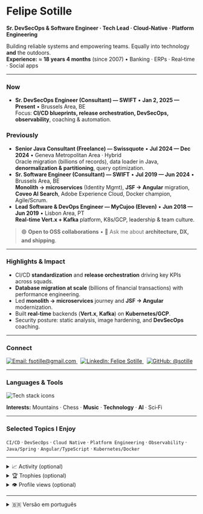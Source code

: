 <!-- Optional avatar (commit your image to assets/avatar.png, then uncomment) -->
<!-- <img align="right" width="180" src="./assets/avatar.png" alt="Coding ninja avatar"> -->

# Felipe Sotille

**Sr. DevSecOps & Software Engineer · Tech Lead · Cloud‑Native · Platform Engineering**

Building reliable systems and empowering teams. Equally into technology **and** the outdoors.  
**Experience:** ≈ **18 years 4 months** (since 2007) • Banking · ERPs · Real‑time · Social apps

---

### Now
- **Sr. DevSecOps Engineer (Consultant) — SWIFT** • **Jan 2, 2025 — Present** • Brussels Area, BE  
  Focus: **CI/CD blueprints, release orchestration, DevSecOps, observability**, coaching & automation.

### Previously
- **Senior Java Consultant (Freelance) — Swissquote** • **Jul 2024 — Dec 2024** • Geneva Metropolitan Area · Hybrid  
  Oracle migration (billions of records), data loader in Java, **denormalization & partitioning**, query optimization.
- **Sr. Software Engineer (Consultant) — SWIFT** • **Jul 2019 — Jun 2024** • Brussels Area, BE  
  **Monolith → microservices** (Identity Mgmt), **JSF → Angular** migration, **Coveo AI Search**, Adobe Experience Cloud, Docker champion, Agile/Scrum.
- **Lead Software & DevOps Engineer — MyCujoo (Eleven)** • **Jun 2018 — Jun 2019** • Lisbon Area, PT  
  **Real‑time Vert.x + Kafka** platform, K8s/GCP, leadership & team culture.

> 🟢 **Open to OSS collaborations** • 💬 Ask me about **architecture, DX, and shipping**.

---

### Highlights & Impact
- CI/CD **standardization** and **release orchestration** driving key KPIs across squads.  
- **Database migration at scale** (billions of financial transactions) with performance engineering.  
- Led **monolith → microservices** journey and **JSF → Angular** modernization.  
- Built **real‑time** backends (**Vert.x**, **Kafka**) on **Kubernetes/GCP**.  
- Security posture: static analysis, image hardening, and **DevSecOps** coaching.

---

### Connect
<a href="mailto:fsotille@gmail.com">
  <img src="https://img.shields.io/badge/Email-fsotille%40gmail.com-EA4335?logo=gmail&logoColor=fff" alt="Email: fsotille@gmail.com">
</a>
&nbsp;
<a href="https://linkedin.com/in/felipe-sotille/">
  <img src="https://img.shields.io/badge/LinkedIn-Felipe%20Sotille-0A66C2?logo=linkedin&logoColor=fff" alt="LinkedIn: Felipe Sotille">
</a>
&nbsp;
<a href="https://github.com/sotille?tab=repositories">
  <img src="https://img.shields.io/badge/GitHub-@sotille-181717?logo=github&logoColor=fff" alt="GitHub: @sotille">
</a>

---

### Languages & Tools
<!-- crisp, modern icon line; adjust list/order as you prefer -->
<img src="https://skillicons.dev/icons?i=java,spring,ts,angular,nodejs,python,dart,flutter,aws,gcp,docker,kubernetes,git,linux,postgres,mysql,mongodb,elastic,html,css,bootstrap&perline=12" alt="Tech stack icons">

**Interests:** Mountains · Chess · **Music** · **Technology** · **AI** · Sci‑Fi

---

### Selected Topics I Enjoy
`CI/CD` · `DevSecOps` · `Cloud Native` · `Platform Engineering` · `Observability` · `Java/Spring` · `Angular/TypeScript` · `Kubernetes/Docker`

---

<!-- Optional stats; keep collapsed to reduce noise -->
<details>
  <summary>📈 Activity (optional)</summary>
  <br>
  <p>
    <img src="https://github-readme-streak-stats.herokuapp.com/?user=sotille&theme=tokyonight" alt="GitHub streak" />
  </p>
</details>

<details>
  <summary>🏆 Trophies (optional)</summary>
  <br>
  <a href="https://github.com/ryo-ma/github-profile-trophy">
    <img src="https://github-profile-trophy.vercel.app/?username=sotille&theme=onedark&column=7&margin-w=10&margin-h=10" alt="GitHub trophies" />
  </a>
</details>

<details>
  <summary>👁️ Profile views (optional)</summary>
  <br>
  <img src="https://komarev.com/ghpvc/?username=sotille&label=Profile%20views&color=0e75b6&style=flat" alt="Profile views counter" />
</details>

---

<details>
  <summary>🇧🇷 Versão em português</summary>

**Sr. DevSecOps & Software Engineer · Tech Lead · Cloud‑Native · Platform Engineering**  
**Experiência:** ≈ **18 anos e 4 meses** (desde 2007) • Banking · ERPs · Tempo real · Apps sociais

**Agora** — **Sr. DevSecOps Engineer (Consultor) — SWIFT** • **2 jan. 2025 — Atual** • Área de Bruxelas, BE  
Foco: **Blueprints de CI/CD, orquestração de releases, DevSecOps, observabilidade**, coaching & automação.

**Antes**
- **Senior Java Consultant (Freelance) — Swissquote** • **jul. 2024 — dez. 2024** • Genebra · Híbrido  
  Migração Oracle (bilhões de registros), loader em Java, **desnormalização e particionamento**, otimização de queries.
- **Sr. Software Engineer (Consultor) — SWIFT** • **jul. 2019 — jun. 2024** • Bruxelas, BE  
  **Monólito → microserviços**, **JSF → Angular**, **Coveo AI Search**, Adobe Experience Cloud, Docker champion, Agile/Scrum.
- **Lead Software & DevOps Engineer — MyCujoo (Eleven)** • **jun. 2018 — jun. 2019** • Lisboa, PT  
  Plataforma em **tempo real** (**Vert.x**, **Kafka**) em **Kubernetes/GCP**; liderança e cultura.

**Destaques**
- **Padronização de CI/CD** e **orquestração de releases** (KPIs).  
- **Migração de banco em larga escala** (bilhões de transações).  
- **Monólito → microserviços** e **JSF → Angular**.  
- Backends **real‑time** (**Vert.x**, **Kafka**) em **Kubernetes/GCP**.  
- Segurança: análise estática, hardening de imagens e **DevSecOps** coaching.

</details>
